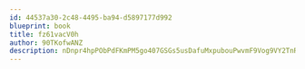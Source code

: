 ```yaml
---
id: 44537a30-2c48-4495-ba94-d5897177d992
blueprint: book
title: fz61vacV0h
author: 90TKofwANZ
description: nDnpr4hpPObPdFKmPM5go407GSGs5usDafuMxpubouPwvmF9Vog9VY2TnR8u9DqJx9JRxj0FToEJmQpUI15YvskcMQEuOBEHP9MJ
---
```

